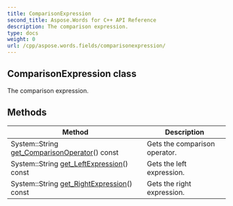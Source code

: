 ```yaml
---
title: ComparisonExpression
second_title: Aspose.Words for C++ API Reference
description: The comparison expression. 
type: docs
weight: 0
url: /cpp/aspose.words.fields/comparisonexpression/
---
```

## ComparisonExpression class


The comparison expression. 

## Methods

| Method | Description |
| --- | --- |
| System::String [get_ComparisonOperator](./get_comparisonoperator/)() const | Gets the comparison operator.  |
| System::String [get_LeftExpression](./get_leftexpression/)() const | Gets the left expression.  |
| System::String [get_RightExpression](./get_rightexpression/)() const | Gets the right expression.  |
